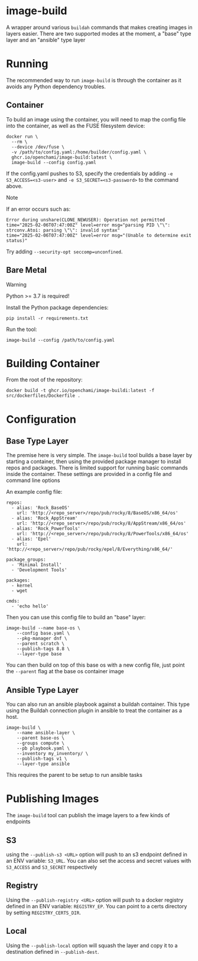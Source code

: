 # image-build

A wrapper around various `buildah` commands that makes creating images in layers easier.
There are two supported modes at the moment, a "base" type layer and an "ansible" type layer

# Running

The recommended way to run `image-build` is through the container as it avoids any Python dependency troubles.

## Container

To build an image using the container, you will need to map the config file into the container, as well as the FUSE filesystem device:

```
docker run \
  --rm \
  --device /dev/fuse \
  -v /path/to/config.yaml:/home/builder/config.yaml \
  ghcr.io/openchami/image-build:latest \
  image-build --config config.yaml
```

If the config.yaml pushes to S3, specify the credentials by adding `-e S3_ACCESS=<s3-user>` and `-e S3_SECRET=<s3-password>` to the command above.

> [!NOTE]
> If an error occurs such as:
> ```
> Error during unshare(CLONE_NEWUSER): Operation not permitted
> time="2025-02-06T07:47:00Z" level=error msg="parsing PID \"\": strconv.Atoi: parsing \"\": invalid syntax"
> time="2025-02-06T07:47:00Z" level=error msg="(Unable to determine exit status)"
> ```
> Try adding `--security-opt seccomp=unconfined`.

## Bare Metal

> [!WARNING]
> Python >= 3.7 is required!

Install the Python package dependencies:
```
pip install -r requirements.txt
```

Run the tool:
```
image-build --config /path/to/config.yaml
```

# Building Container

From the root of the repository:
```
docker build -t ghcr.io/openchami/image-buildi:latest -f src/dockerfiles/Dockerfile .
```

# Configuration

## Base Type Layer

The premise here is very simple. The `image-build` tool builds a base layer by starting a container, then using the provided package manager to install repos and packages. There is limited support for running basic commands inside the container. These settings are provided in a config file and command line options

An example config file:
```
repos:
  - alias: 'Rock_BaseOS'
    url: 'http://<repo_server>/repo/pub/rocky/8/BaseOS/x86_64/os'
  - alias: 'Rock_AppStream'
    url: 'http://<repo_server>/repo/pub/rocky/8/AppStream/x86_64/os'
  - alias: 'Rock_PowerTools'
    url: 'http://<repo_server>/repo/pub/rocky/8/PowerTools/x86_64/os'
  - alias: 'Epel'
    url: 'http://<repo_server>/repo/pub/rocky/epel/8/Everything/x86_64/'

package_groups:
  - 'Minimal Install'
  - 'Development Tools'

packages:
  - kernel
  - wget

cmds:
  - 'echo hello'
```

Then you can use this config file to build an "base" layer:
```
image-build --name base-os \
    --config base.yaml \
    --pkg-manager dnf \
    --parent scratch \
    --publish-tags 8.8 \
    --layer-type base
```

You can then build on top of this base os with a new config file, just point the `--parent` flag at the base os container image


## Ansible Type Layer

You can also run an ansible playbook against a buildah container. This type using the Buildah connection plugin in ansible to treat the container as a host.
```
image-build \
    --name ansible-layer \
    --parent base-os \
    --groups compute \
    --pb playbook.yaml \
    --inventory my_inventory/ \
    --publish-tags v1 \
    --layer-type ansible
```

This requires the parent to be setup to run ansible tasks


# Publishing Images

The `image-build` tool can publish the image layers to a few kinds of endpoints

## S3

using the `--publish-s3 <URL>` option will push to an s3 endpoint defined in an ENV variable: `S3_URL`.
You can also set the access and secret values with `S3_ACCESS` and `S3_SECRET` respectively

## Registry

Using the `--publish-registry <URL>` option will push to a docker registry defined in an ENV variable: `REGISTRY_EP`. You can point to a certs directory by setting `REGISTRY_CERTS_DIR`.

## Local

Using the `--publish-local` option will squash the layer and copy it to a destination defined in `--publish-dest`.
